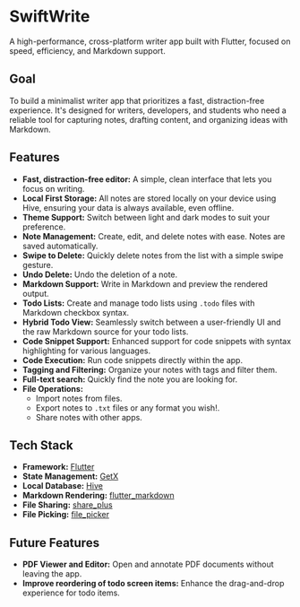 # SwiftWrite

A high-performance, cross-platform writer app built with Flutter, focused on speed, efficiency, and Markdown support.

## Goal

To build a minimalist writer app that prioritizes a fast, distraction-free experience. It's designed for writers, developers, and students who need a reliable tool for capturing notes, drafting content, and organizing ideas with Markdown.

## Features

- **Fast, distraction-free editor:** A simple, clean interface that lets you focus on writing.
- **Local First Storage:** All notes are stored locally on your device using Hive, ensuring your data is always available, even offline.
- **Theme Support:** Switch between light and dark modes to suit your preference.
- **Note Management:** Create, edit, and delete notes with ease. Notes are saved automatically.
- **Swipe to Delete:** Quickly delete notes from the list with a simple swipe gesture.
- **Undo Delete:** Undo the deletion of a note.
- **Markdown Support:** Write in Markdown and preview the rendered output.
- **Todo Lists:** Create and manage todo lists using `.todo` files with Markdown checkbox syntax.
- **Hybrid Todo View:** Seamlessly switch between a user-friendly UI and the raw Markdown source for your todo lists.
- **Code Snippet Support:** Enhanced support for code snippets with syntax highlighting for various languages.
- **Code Execution:** Run code snippets directly within the app.
- **Tagging and Filtering:** Organize your notes with tags and filter them.
- **Full-text search:** Quickly find the note you are looking for.
- **File Operations:**
  - Import notes from files.
  - Export notes to `.txt` files or any format you wish!.
  - Share notes with other apps.

## Tech Stack

- **Framework:** [Flutter](https://flutter.dev/)
- **State Management:** [GetX](https://pub.dev/packages/get)
- **Local Database:** [Hive](https://pub.dev/packages/hive)
- **Markdown Rendering:** [flutter_markdown](https://pub.dev/packages/flutter_markdown)
- **File Sharing:** [share_plus](https://pub.dev/packages/share_plus)
- **File Picking:** [file_picker](https://pub.dev/packages/file_picker)

## Future Features

- **PDF Viewer and Editor:** Open and annotate PDF documents without leaving the app.
- **Improve reordering of todo screen items:** Enhance the drag-and-drop experience for todo items.
